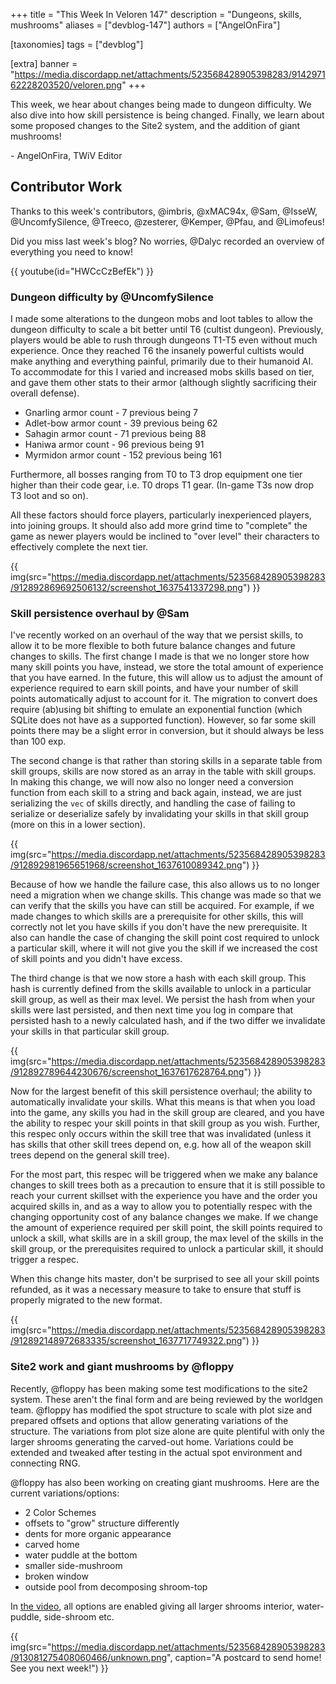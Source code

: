 +++
title = "This Week In Veloren 147"
description = "Dungeons, skills, mushrooms"
aliases = ["devblog-147"]
authors = ["AngelOnFira"]

[taxonomies]
tags = ["devblog"]

[extra]
banner = "https://media.discordapp.net/attachments/523568428905398283/914297162228203520/veloren.png"
+++

This week, we hear about changes being made to dungeon difficulty. We also dive
into how skill persistence is being changed. Finally, we learn about some
proposed changes to the Site2 system, and the addition of giant mushrooms!

\- AngelOnFira, TWiV Editor

## Contributor Work

Thanks to this week's contributors, @imbris, @xMAC94x, @Sam, @IsseW,
@UncomfySilence, @Treeco, @zesterer, @Kemper, @Pfau, and @Limofeus!

Did you miss last week's blog? No worries, @Dalyc recorded an overview of
everything you need to know!

{{
  youtube(id="HWCcCzBefEk")
}}

### Dungeon difficulty by @UncomfySilence

I made some alterations to the dungeon mobs and loot tables to allow the dungeon
difficulty to scale a bit better until T6 (cultist dungeon). Previously, players
would be able to rush through dungeons T1-T5 even without much experience. Once
they reached T6 the insanely powerful cultists would make anything and
everything painful, primarily due to their humanoid AI. To accommodate for this
I varied and increased mobs skills based on tier, and gave them other stats to
their armor (although slightly sacrificing their overall defense).

- Gnarling armor count - 7 previous being 7
- Adlet-bow armor count - 39 previous being 62
- Sahagin armor count - 71 previous being 88
- Haniwa armor count - 96 previous being 91
- Myrmidon armor count - 152 previous being 161

Furthermore, all bosses ranging from T0 to T3 drop equipment one tier higher
than their code gear, i.e. T0 drops T1 gear. (In-game T3s now drop T3 loot and so
on).

All these factors should force players, particularly inexperienced players, into
joining groups. It should also add more grind time to "complete" the game as
newer players would be inclined to "over level" their characters to effectively
complete the next tier.

{{
  img(src="https://media.discordapp.net/attachments/523568428905398283/912892869692506132/screenshot_1637541337298.png")
}}

### Skill persistence overhaul by @Sam

I've recently worked on an overhaul of the way that we persist skills, to allow
it to be more flexible to both future balance changes and future changes to
skills. The first change I made is that we no longer store how many skill points
you have, instead, we store the total amount of experience that you have earned.
In the future, this will allow us to adjust the amount of experience required to
earn skill points, and have your number of skill points automatically adjust to
account for it. The migration to convert does require (ab)using bit shifting to
emulate an exponential function (which SQLite does not have as a supported
function). However, so far some skill points there may be a slight error in
conversion, but it should always be less than 100 exp.

The second change is that rather than storing skills in a separate table from
skill groups, skills are now stored as an array in the table with skill groups.
In making this change, we will now also no longer need a conversion function
from each skill to a string and back again, instead, we are just serializing the
`vec` of skills directly, and handling the case of failing to serialize or
deserialize safely by invalidating your skills in that skill group (more on this
in a lower section).

{{
  img(src="https://media.discordapp.net/attachments/523568428905398283/912892981965651968/screenshot_1637610089342.png")
}}

Because of how we handle the failure case, this also allows us to no longer need
a migration when we change skills. This change was made so that we can verify
that the skills you have can still be acquired. For example, if we made changes
to which skills are a prerequisite for other skills, this will correctly not let
you have skills if you don't have the new prerequisite. It also can handle the
case of changing the skill point cost required to unlock a particular skill,
where it will not give you the skill if we increased the cost of skill points
and you didn't have excess.

The third change is that we now store a hash with each skill group. This hash is
currently defined from the skills available to unlock in a particular skill
group, as well as their max level. We persist the hash from when your skills
were last persisted, and then next time you log in compare that persisted hash
to a newly calculated hash, and if the two differ we invalidate your skills in
that particular skill group.

{{
  img(src="https://media.discordapp.net/attachments/523568428905398283/912892789644230676/screenshot_1637617628764.png")
}}

Now for the largest benefit of this skill persistence overhaul; the ability to
automatically invalidate your skills. What this means is that when you load into
the game, any skills you had in the skill group are cleared, and you have the
ability to respec your skill points in that skill group as you wish. Further,
this respec only occurs within the skill tree that was invalidated (unless it
has skills that other skill trees depend on, e.g. how all of the weapon skill
trees depend on the general skill tree).

For the most part, this respec will be triggered when we make any balance
changes to skill trees both as a precaution to ensure that it is still possible
to reach your current skillset with the experience you have and the order you
acquired skills in, and as a way to allow you to potentially respec with the
changing opportunity cost of any balance changes we make. If we change the
amount of experience required per skill point, the skill points required to
unlock a skill, what skills are in a skill group, the max level of the skills in
the skill group, or the prerequisites required to unlock a particular skill, it
should trigger a respec.

When this change hits master, don't be surprised to see all your skill points
refunded, as it was a necessary measure to take to ensure that stuff is properly
migrated to the new format.

{{
  img(src="https://media.discordapp.net/attachments/523568428905398283/912892148972683335/screenshot_1637717749322.png")
}}

### Site2 work and giant mushrooms by @floppy

Recently, @floppy has been making some test modifications to the site2 system.
These aren't the final form and are being reviewed by the worldgen team. @floppy
has modified the spot structure to scale with plot size and prepared offsets and
options that allow generating variations of the structure. The variations from
plot size alone are quite plentiful with only the larger shrooms generating the
carved-out home. Variations could be extended and tweaked after testing in the
actual spot environment and connecting RNG.

@floppy has also been working on creating giant mushrooms. Here are the current
variations/options:

- 2 Color Schemes
- offsets to "grow" structure differently
- dents for more organic appearance
- carved home
- water puddle at the bottom
- smaller side-mushroom
- broken window
- outside pool from decomposing shroom-top

In [the
video](https://www.reddit.com/r/Veloren/comments/qxpg2o/testing_site2_generated_mushroom_structure),
all options are enabled giving all larger shrooms interior, water-puddle,
side-shroom etc.

{{
  img(src="https://media.discordapp.net/attachments/523568428905398283/913081275408060466/unknown.png",
  caption="A postcard to send home! See you next week!")
}}
